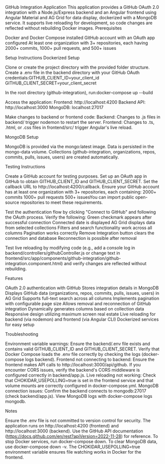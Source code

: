 GitHub Integration Application
This application provides a GitHub OAuth 2.0 integration with a Node.js/Express backend and an Angular frontend using Angular Material and AG Grid for data display, dockerized with a MongoDB service. It supports live reloading for development, so code changes are reflected without rebuilding Docker images.
Prerequisites

Docker and Docker Compose installed
GitHub account with an OAuth app configured
At least one organization with 3+ repositories, each having 2000+ commits, 1000+ pull requests, and 500+ issues

Setup Instructions
Dockerized Setup

Clone or create the project directory with the provided folder structure.
Create a .env file in the backend directory with your GitHub OAuth credentials:GITHUB_CLIENT_ID=your_client_id
GITHUB_CLIENT_SECRET=your_client_secret


In the root directory (github-integration), run:docker-compose up --build


Access the application:
Frontend: http://localhost:4200
Backend API: http://localhost:3000
MongoDB: localhost:27017


Make changes to backend or frontend code:
Backend: Changes to .js files in backend/ trigger nodemon to restart the server.
Frontend: Changes to .ts, .html, or .css files in frontend/src/ trigger Angular's live reload.



MongoDB Setup

MongoDB is provided via the mongo:latest image.
Data is persisted in the mongo-data volume.
Collections (github-integration, organizations, repos, commits, pulls, issues, users) are created automatically.

Testing Instructions

Create a GitHub account for testing purposes.
Set up an OAuth app in GitHub to obtain GITHUB_CLIENT_ID and GITHUB_CLIENT_SECRET. Set the callback URL to http://localhost:4200/callback.
Ensure your GitHub account has at least one organization with 3+ repositories, each containing:
2000+ commits
1000+ pull requests
500+ issuesYou can import public open-source repositories to meet these requirements.


Test the authentication flow by clicking "Connect to GitHub" and following the OAuth process.
Verify the following:
Green checkmark appears after successful connection
Connected date is displayed
AG Grid displays data from selected collections
Filters and search functionality work across all columns
Pagination works correctly
Remove Integration button clears the connection and database
Reconnection is possible after removal


Test live reloading by modifying code (e.g., add a console log in backend/controllers/githubController.js or change text in frontend/src/app/components/github-integration/github-integration.component.html) and verify changes are reflected without rebuilding.

Features

OAuth 2.0 authentication with GitHub
Stores integration details in MongoDB
Displays GitHub data (organizations, repos, commits, pulls, issues, users) in AG Grid
Supports full-text search across all columns
Implements pagination with configurable page size
Allows removal and reconnection of GitHub integration
Dynamically generates columns based on collection data
Responsive design utilizing maximum screen real estate
Live reloading for backend (via nodemon) and frontend (via Angular CLI)
Dockerized services for easy setup

Troubleshooting

Environment variable warnings: Ensure the backend/.env file exists and contains valid GITHUB_CLIENT_ID and GITHUB_CLIENT_SECRET. Verify that Docker Compose loads the .env file correctly by checking the logs (docker-compose logs backend).
Frontend not connecting to backend: Ensure the frontend makes API calls to http://localhost:3000/api/github. If you encounter CORS issues, verify the backend's CORS middleware is configured correctly in backend/app.js.
Live reloading not working: Check that CHOKIDAR_USEPOLLING=true is set in the frontend service and that volume mounts are correctly configured in docker-compose.yml.
MongoDB connection issues: Confirm the backend connects to mongodb:27017 (check backend/app.js). View MongoDB logs with docker-compose logs mongodb.

Notes

Ensure the .env file is not committed to version control for security.
The application runs on http://localhost:4200 (frontend) and http://localhost:3000 (backend).
Use the GitHub API documentation (https://docs.github.com/en/rest?apiVersion=2022-11-28) for reference.
To stop Docker services, run docker-compose down. To clear MongoDB data, use docker-compose down -v.
The CHOKIDAR_USEPOLLING=true environment variable ensures file watching works in Docker for the frontend.
